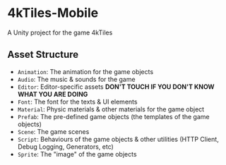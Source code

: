 # 4kTiles-Mobile
A Unity project for the game 4kTiles

## Asset Structure
* `Animation`: The animation for the game objects
* `Audio`: The music & sounds for the game
* `Editor`: Editor-specific assets **DON'T TOUCH IF YOU DON'T KNOW WHAT YOU ARE DOING**
* `Font`: The font for the texts & UI elements
* `Material`: Physic materials & other materials for the game object
* `Prefab`: The pre-defined game objects (the templates of the game objects)
* `Scene`: The game scenes
* `Script`: Behaviours of the game objects & other utilities (HTTP Client, Debug Logging, Generators, etc)
* `Sprite`: The "image" of the game objects
